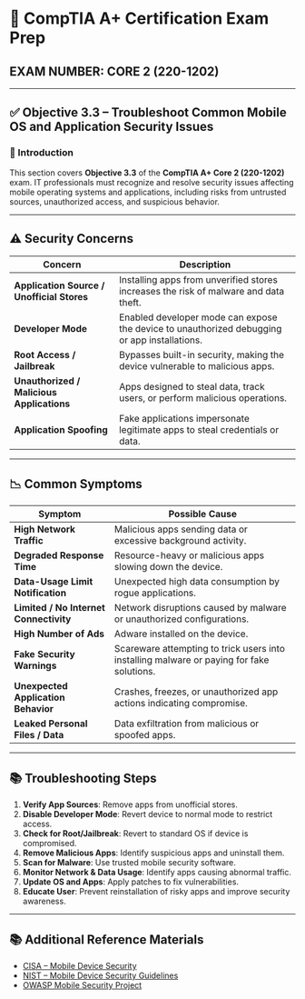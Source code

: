 # 🧠 CompTIA A+ Certification Exam Prep  
## EXAM NUMBER: CORE 2 (220-1202)

---

## ✅ Objective 3.3 – Troubleshoot Common Mobile OS and Application Security Issues

### 🎯 Introduction

This section covers **Objective 3.3** of the **CompTIA A+ Core 2 (220-1202)** exam. IT professionals must recognize and resolve security issues affecting mobile operating systems and applications, including risks from untrusted sources, unauthorized access, and suspicious behavior.

---

## ⚠️ Security Concerns

| Concern | Description |
|---------|-------------|
| **Application Source / Unofficial Stores** | Installing apps from unverified stores increases the risk of malware and data theft. |
| **Developer Mode** | Enabled developer mode can expose the device to unauthorized debugging or app installations. |
| **Root Access / Jailbreak** | Bypasses built-in security, making the device vulnerable to malicious apps. |
| **Unauthorized / Malicious Applications** | Apps designed to steal data, track users, or perform malicious operations. |
| **Application Spoofing** | Fake applications impersonate legitimate apps to steal credentials or data. |

---

## 📉 Common Symptoms

| Symptom | Possible Cause |
|---------|----------------|
| **High Network Traffic** | Malicious apps sending data or excessive background activity. |
| **Degraded Response Time** | Resource-heavy or malicious apps slowing down the device. |
| **Data-Usage Limit Notification** | Unexpected high data consumption by rogue applications. |
| **Limited / No Internet Connectivity** | Network disruptions caused by malware or unauthorized configurations. |
| **High Number of Ads** | Adware installed on the device. |
| **Fake Security Warnings** | Scareware attempting to trick users into installing malware or paying for fake solutions. |
| **Unexpected Application Behavior** | Crashes, freezes, or unauthorized app actions indicating compromise. |
| **Leaked Personal Files / Data** | Data exfiltration from malicious or spoofed apps. |

---

## 📚 Troubleshooting Steps

1. **Verify App Sources**: Remove apps from unofficial stores.  
2. **Disable Developer Mode**: Revert device to normal mode to restrict access.  
3. **Check for Root/Jailbreak**: Revert to standard OS if device is compromised.  
4. **Remove Malicious Apps**: Identify suspicious apps and uninstall them.  
5. **Scan for Malware**: Use trusted mobile security software.  
6. **Monitor Network & Data Usage**: Identify apps causing abnormal traffic.  
7. **Update OS and Apps**: Apply patches to fix vulnerabilities.  
8. **Educate User**: Prevent reinstallation of risky apps and improve security awareness.  

---

## 📚 Additional Reference Materials

- [CISA – Mobile Device Security](https://www.cisa.gov/resources-tools/resources/mobile-device-security)  
- [NIST – Mobile Device Security Guidelines](https://csrc.nist.gov/publications/detail/sp/800-124/rev-2/final)  
- [OWASP Mobile Security Project](https://owasp.org/www-project-mobile-security/)  
